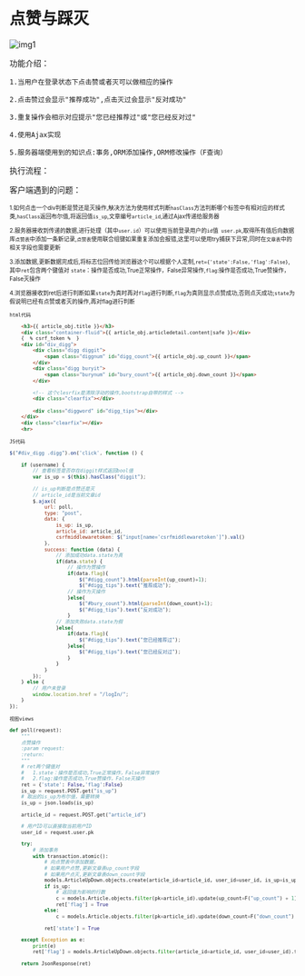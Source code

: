 # 点赞与踩灭

![img1](img1 "")

功能介绍：

    1.当用户在登录状态下点击赞或者灭可以做相应的操作
    
    2.点击赞过会显示"推荐成功",点击灭过会显示"反对成功"
    
    3.重复操作会相示对应提示"您已经推荐过"或"您已经反对过"
    
    4.使用Ajax实现
    
    5.服务器端使用到的知识点:事务,ORM添加操作,ORM修改操作（F查询）

执行流程：

客户端遇到的问题：

<span style="font-size:10px">

1.如何点击一个div判断是赞还是灭操作,觖决方法为使用样式判断`hasClass`方法判断哪个标签中有相对应的样式类,`hasClass`返回布尔值,将返回值`is_up`,文章编号`article_id`,通过Ajax传递给服务器
    
2.服务器接收到传递的数据,进行处理（其中`user.id`）可以使用当前登录用户的`id`值`
user.pk`,取得所有值后向数据库`点赞表`中添加一条新记录,`点赞表`使用联合组键如果重复添加会报错,这里可以使用try捕获下异常,同时在`文章表`中的相关字段也需要更新

3.添加数据,更新数据完成后,将标志位回传给浏览器这个可以根据个人定制,`ret={'state':False,'flag':False}`,其中`ret`包含两个键值对
`state`：操作是否成功,True正常操作，False异常操作,`flag`:操作是否成功,True赞操作，False灭操作

4.浏览器接收到ret后进行判断如果`state`为真时再对`flag`进行判断,`flag`为真则显示点赞成功,否则点灭成功;`state`为假说明已经有点赞或者灭的操作,再对flag进行判断

<span>
    

`html代码`
```html
    <h3>{{ article_obj.title }}</h3>
    <div class="container-fluid">{{ article_obj.articledetail.content|safe }}</div>
    {  % csrf_token %  }
    <div id="div_digg">
        <div class="digg diggit">
            <span class="diggnum" id="digg_count">{{ article_obj.up_count }}</span>
        </div>
        <div class="digg buryit">
            <span class="burynum" id="bury_count">{{ article_obj.down_count }}</span>
        </div>
        
        <!-- 这个clesrfix是清除浮动的操作,bootstrap自带的样式 -->      
        <div class="clearfix"></div>
       
        <div class="diggword" id="digg_tips"></div>
    </div>
    <div class="clearfix"></div>
    <hr>
```

`JS代码`

```javascript
$("#div_digg .digg").on('click', function () {

    if (username) {
        // 查看标签是否存在diggit样式返回bool值
        var is_up = $(this).hasClass("diggit");
        
        // is_up判断是点赞还是灭
        // article_id是当前文章id
        $.ajax({
            url: poll,
            type: "post",
            data: {
                is_up: is_up,
                article_id: article_id,
                csrfmiddlewaretoken: $("input[name='csrfmiddlewaretoken']").val()
            },
            success: function (data) {
                // 添加成功data.state为真
                if(data.state) {
                    // 操作为赞操作
                    if(data.flag){
                        $("#digg_count").html(parseInt(up_count)+1);
                        $("#digg_tips").text("推荐成功");
                    // 操作为灭操作
                    }else{
                        $("#bury_count").html(parseInt(down_count)+1);
                        $("#digg_tips").text("反对成功");
                    }
                // 添加失败data.state为假
                }else{
                    if(data.flag){
                        $("#digg_tips").text("您已经推荐过");
                    }else{
                        $("#digg_tips").text("您已经反对过");
                    }
                }
            }
        });
    } else {
        // 用户未登录
        window.location.href = "/logIn/";
    }
});
```

`视图views`

```python
def poll(request):
    """
    点赞操作
    :param request:
    :return:
    """
    # ret两个键值对
    #   1.state：操作是否成功,True正常操作，False异常操作
    #   2.flag:操作是否成功,True赞操作，False灭操作
    ret = {'state': False,'flag':False}
    is_up = request.POST.get("is_up")
    # 取出的is_up为布尔值，需要转换
    is_up = json.loads(is_up)

    article_id = request.POST.get("article_id")

    # 用户ID可以直接取当前用户ID
    user_id = request.user.pk

    try:
        # 添加事务
        with transaction.atomic():
            # 向点赞表中添加数据，
            # 如果用户点赞,更新文章表up_count字段
            # 如果用户点灭,更新文章表down_count字段
            models.ArticleUpDown.objects.create(article_id=article_id, user_id=user_id, is_up=is_up)
            if is_up:
                # 返回值为影响的行数
                c = models.Article.objects.filter(pk=article_id).update(up_count=F("up_count") + 1)
                ret['flag'] = True
            else:
                c = models.Article.objects.filter(pk=article_id).update(down_count=F("down_count") + 1)

            ret['state'] = True

    except Exception as e:
        print(e)
        ret['flag'] = models.ArticleUpDown.objects.filter(article_id=article_id, user_id=user_id).first().is_up

    return JsonResponse(ret)
```
